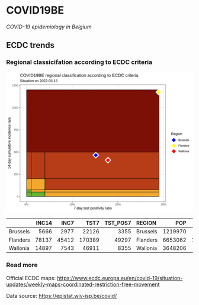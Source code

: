 
# COVID19BE

*COVID-19 epidemiology in Belgium*

## ECDC trends

### Regional classicifation according to ECDC criteria

![](COVID9BE-ecdc-trend.png)

|          | INC14 |  INC7 |   TST7 | TST\_POS7 | REGION   |     POP | INC14\_RT |       PR7 |        GR |
| :------- | ----: | ----: | -----: | --------: | :------- | ------: | --------: | --------: | --------: |
| Brussels |  5666 |  2977 |  22126 |      3355 | Brussels | 1219970 |  464.4377 | 0.1516316 | 0.1071030 |
| Flanders | 78137 | 45412 | 170389 |     49297 | Flanders | 6653062 | 1174.4517 | 0.2893203 | 0.3876853 |
| Wallonia | 14897 |  7543 |  46911 |      8355 | Wallonia | 3648206 |  408.3377 | 0.1781032 | 0.0257003 |

### Read more

Official ECDC maps:
<https://www.ecdc.europa.eu/en/covid-19/situation-updates/weekly-maps-coordinated-restriction-free-movement>

Data source: <https://epistat.wiv-isp.be/covid/>

